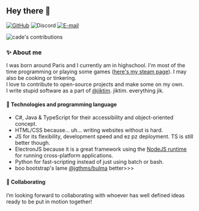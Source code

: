## Hey there 👋


[![GitHub](https://img.shields.io/github/followers/CadeCodes.svg?logo=github&labelColor=5D5D5D&color=A2A2A2&label=/CadeCodes&style=flat)](https://github.com/CadeCodes)
![Discord](https://img.shields.io/static/v1?label=&message=Cade#1337&logo=discord&logoColor=ffffff&color=5D5D5D&style=flat)
[![E-mail](https://img.shields.io/static/v1?label=&message=cade@trolling.services&color=5D5D5D&style=flat)](mailto:cade@trolling.services)


<p float="left">
  <img alt="cade's contributions" src="https://github-readme-stats.vercel.app/api?username=CadeCodes&theme=dark&count_private=true" />
</p>

### ✨ About me
I was born around Paris and I currently am in highschool. I'm most of the time programming or playing some games ([here's my steam page](https://steamcommunity.com/id/lambdagg/)). I may also be cooking or tinkering.\
I love to contribute to open-source projects and make some on my own.\
I write stupid software as a part of [@jiktim](https://github.com/jiktim). jiktim. everything jik.

#### 🤔 Technologies and programming language
- C#, Java & TypeScript for their accessibility and object-oriented concept.
- HTML/CSS because... uh... writing websites without is hard.
- JS for its flexibility, development speed and ez pz deployment. TS is still better though.
- ElectronJS because it is a great framework using the [NodeJS runtime](https://node.js.org) for running cross-platform applications.
- Python for fast-scripting instead of just using batch or bash.
- boo bootstrap's lame [@jgthms/bulma](https://github.com/jgthms/bulma) better>>>

#### 👯 Collaborating
I’m looking forward to collaborating with whoever has well defined ideas ready to be put in motion together!
